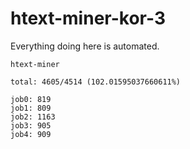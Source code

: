 # htext-miner-kor-3

Everything doing here is automated.

```
htext-miner

total: 4605/4514 (102.01595037660611%)

job0: 819
job1: 809
job2: 1163
job3: 905
job4: 909
```